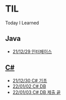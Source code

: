 # TIL
Today I Learned 
## Java
* [21/12/29 인터페이스](https://github.com/back-seung/TIL/blob/master/JAVA/%EC%9D%B8%ED%84%B0%ED%8E%98%EC%9D%B4%EC%8A%A4.md)
## [C#](https://github.com/back-seung/TIL/blob/master/C%23/C%23_INFO.md)
* [21/12/30 C# 기초](https://github.com/back-seung/TIL/blob/master/C%23/C%23_1230.md)
* [22/01/02 C# DB](https://github.com/back-seung/TIL/blob/master/C%23/C%23_0102.md)
* [22/01/03 C# DB 제출 끝](https://github.com/back-seung/TIL/blob/master/C%23/C%23_0103.md)
